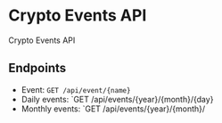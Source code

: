 # Crypto Events API
Crypto Events API

## Endpoints 
* Event: `GET /api/event/{name}`
* Daily events: `GET /api/events/{year}/{month}/{day}
* Monthly events: `GET /api/events/{year}/{month}/